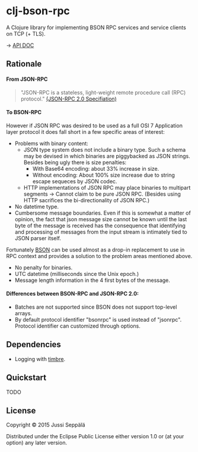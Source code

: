 # clj-bson-rpc

A Clojure library for implementing BSON RPC services and service clients
on TCP (+ TLS).

-> [API DOC][4]


## Rationale

#### From JSON-RPC

> "JSON-RPC is a stateless, light-weight remote procedure call (RPC) protocol."
[(JSON-RPC 2.0 Specifiation)][1]

#### To BSON-RPC

However if JSON RPC was desired to be used as a full OSI 7 Application layer
protocol it does fall short in a few specific areas of interest:

* Problems with binary content:
  * JSON type system does not include a binary type. Such a schema may be
    devised in which binaries are piggybacked as JSON strings.
    Besides being ugly there is size penalties:
    * With Base64 encoding: about 33% increase in size.
    * Without encoding: About 100% size increase due to string escape sequeces
      by JSON codec.
  * HTTP implementations of JSON RPC may place binaries to multipart
    segments -> Cannot claim to be pure JSON RPC. (Besides using HTTP
      sacrifices the bi-directionality of JSON RPC.)
* No datetime type.
* Cumbersome message boundaries. Even if this is somewhat a matter of opinion,
  the fact that json message size cannot be known until the last byte of the
  message is received has the consequence that identifying and processing of
  messages from the input stream is intimately tied to JSON parser itself.

Fortunately [BSON][2] can be used almost as a drop-in replacement to use in RPC
context and provides a solution to the problem areas mentioned above.
* No penalty for binaries.
* UTC datetime (milliseconds since the Unix epoch.)
* Message length information in the 4 first bytes of the message.

#### Differences between BSON-RPC and JSON-RPC 2.0:
* Batches are not supported since BSON does not support top-level arrays.
* By default protocol identifier "bsonrpc" is used instead of "jsonrpc".
  Protocol identifier can customized through options.

## Dependencies

* Logging with [timbre][3].

## Quickstart

TODO

## License

Copyright © 2015 Jussi Seppälä

Distributed under the Eclipse Public License either version 1.0 or (at
your option) any later version.


[1]: http://www.jsonrpc.org/specification
[2]: http://bsonspec.org/spec.html
[3]: https://github.com/ptaoussanis/timbre
[4]: /docs/uberdoc.html
